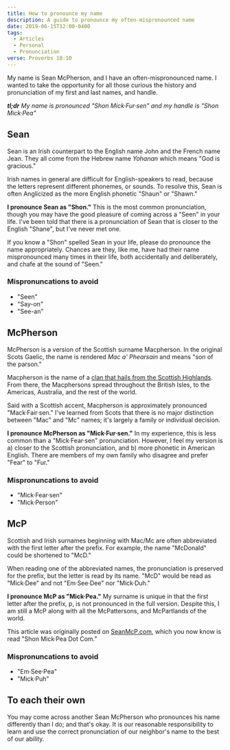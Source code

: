 ```yaml
---
title: How to pronounce my name
description: A guide to pronounce my often-mispronounced name
date: 2019-06-15T12:00-0400
tags:
  - Articles
  - Personal
  - Pronunciation
verse: Proverbs 18:10
---
```


My name is Sean McPherson, and I have an often-mispronounced name. I wanted to
take the opportunity for all those curious the history and pronunciation of my
first and last names, and handle.

_**tl;dr** My name is pronounced "Shon Mick·Fur·sen" and my handle is "Shon
Mick·Pea"_

## Sean

Sean is an Irish counterpart to the English name John and the French name Jean.
They all come from the Hebrew name _Yohanan_ which means "God is gracious."

Irish names in general are difficult for English-speakers to read, because the
letters represent different phonemes, or sounds. To resolve this, Sean is often
Anglicized as the more English phonetic "Shaun" or "Shawn."

**I pronounce Sean as "Shon."** This is the most common pronunciation, though
you may have the good pleasure of coming across a "Seen" in your life. I've been
told that there is a pronunciation of Sean that is closer to the English
"Shane", but I've never met one.

If you know a "Shon" spelled Sean in your life, please do pronounce the name
appropriately. Chances are they, like me, have had their name mispronounced many
times in their life, both accidentally and deliberately, and chafe at the sound
of "Seen."

### Mispronuncations to avoid

- "Seen"
- "Say-on"
- "See-an"

## McPherson

McPherson is a version of the Scottish surname Macpherson. In the original Scots
Gaelic, the name is rendered _Mac a' Phearsain_ and means "son of the parson."

Macpherson is the name of a
[clan that hails from the Scottish Highlands](https://en.wikipedia.org/wiki/Scottish_clan).
From there, the Macphersons spread throughout the British Isles, to the
Americas, Australia, and the rest of the world.

Said with a Scottish accent, Macpherson is approximately pronounced
"Mack·Fair·sen." I've learned from Scots that there is no major distinction
between "Mac" and "Mc" names; it's largely a family or individual decision.

**I pronounce McPherson as "Mick·Fur·sen."** In my experience, this is less
common than a "Mick·Fear·sen" pronunciation. However, I feel my version is a)
closer to the Scottish pronunciation, and b) more phonetic in American English.
There are members of my own family who disagree and prefer "Fear" to "Fur."

### Mispronuncations to avoid

- "Mick·Fear·sen"
- "Mick·Person"

## McP

Scottish and Irish surnames beginning with Mac/Mc are often abbreviated with the
first letter after the prefix. For example, the name "McDonald" could be
shortened to "McD."

When reading one of the abbreviated names, the pronunciation is preserved for
the prefix, but the letter is read by its name. "McD" would be read as
"Mick·Dee" and not "Em·See·Dee" nor "Mick·Duh."

**I pronounce McP as "Mick·Pea."** My surname is unique in that the first letter
after the prefix, p, is not pronounced in the full version. Despite this, I am
still a McP along with all the McPattersons, and McPartlands of the world.

This article was originally posted on [SeanMcP.com](/), which you now know is
read "Shon Mick·Pea Dot Com."

### Mispronuncations to avoid

- "Em·See·Pea"
- "Mick·Puh"

## To each their own

You may come across another Sean McPherson who pronounces his name differently
than I do; and that's okay. It is our reasonable responsibility to learn and use
the correct pronunciation of our neighbor's name to the best of our ability.
